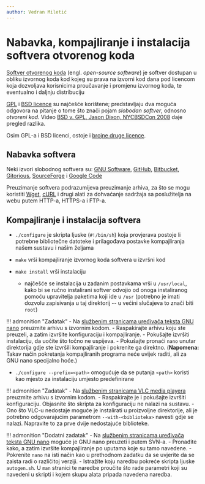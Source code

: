```yaml
---
author: Vedran Miletić
---
```


# Nabavka, kompajliranje i instalacija softvera otvorenog koda

[Softver otvorenog koda](https://en.wikipedia.org/wiki/Open-source_software) (engl. *open-source software*) je softver dostupan u obliku izvornog koda kod kojeg su prava na izvorni kod dana pod licencom koja dozvoljava korisnicima proučavanje i promjenu izvornog koda, te eventualno i daljnju distribuciju

[GPL](https://en.wikipedia.org/wiki/GNU_General_Public_License) i [BSD licence](https://en.wikipedia.org/wiki/BSD_licenses) su najčešće korištene; predstavljaju dva moguća odgovora na pitanje o tome što znači pojam *slobodan softver*, odnosno *otvoreni kod*. Video [BSD v. GPL, Jason Dixon, NYCBSDCon 2008](https://youtu.be/mMmbjJI5su0) daje pregled razlika.

Osim GPL-a i BSD licenci, ostoje i [brojne druge licence](https://en.wikipedia.org/wiki/Comparison_of_free_software_licenses).

## Nabavka softvera

Neki izvori slobodnog softvera su: [GNU Software](https://www.gnu.org/software/), [GitHub](https://github.com/), [Bitbucket](https://bitbucket.org/), [Gitorious](https://en.wikipedia.org/wiki/Gitorious), [SourceForge](https://sourceforge.net/) i [Google Code](https://code.google.com/archive/)

Preuzimanje softvera podrazumijeva preuzimanje arhiva, za što se mogu koristiti [Wget](https://en.wikipedia.org/wiki/Wget), [cURL](https://en.wikipedia.org/wiki/CURL) i drugi alati za dohvaćanje sadržaja sa poslužitelja na webu putem HTTP-a, HTTPS-a i FTP-a.

## Kompajliranje i instalacija softvera

- `./configure` je skripta ljuske (`#!/bin/sh`) koja provjerava postoje li potrebne bibliotečne datoteke i prilagođava postavke kompajliranja našem sustavu i našim željama
- `make` vrši kompajliranje izvornog koda softvera u izvršni kod
- `make install` vrši instalaciju

    - najčešće se instalacija u zadanim postavkama vrši u `/usr/local`, kako bi se ručno instalirani softver odvojio od onoga instaliranog pomoću upravitelja paketima koji ide u `/usr` (potrebno je imati dozvolu zapisivanja u taj direktorij -- u većini slučajeva to znači biti `root`)

!!! admonition "Zadatak"
    - Na [službenim stranicama uređivača teksta GNU nano](https://www.nano-editor.org/) preuzmite arhivu s izvornim kodom.
    - Raspakirajte arhivu koju ste preuzeli, a zatim izvršite konfiguraciju i kompajliranje.
    - Pokušajte izvršiti instalaciju, da uočite što točno ne uspijeva.
    - Pokušajte pronaći `nano` unutar direktorija gdje ste izvršili kompajliranje i pokrenite ga direktno. (**Napomena:** Takav način pokretanja kompajliranih programa neće uvijek raditi, ali za GNU nano specijalno hoće.)

- `./configure --prefix=<path>` omogućuje da se putanja `<path>` koristi kao mjesto za instalaciju umjesto predefinirane

!!! admonition "Zadatak"
    - Na [službenim stranicama VLC media playera](https://www.videolan.org/) preuzmite arhivu s izvornim kodom.
    - Raspakirajte je i pokušajte izvršiti konfiguraciju. Objasnite što skripta za konfiguraciju ne nalazi na sustavu.
    - Ono što VLC-u nedostaje moguće je instalirati u proizvoljne direktorije, ali je potrebno odgovarajućim parametrom `--with-<biblioteka>` navesti gdje se nalazi. Napravite to za prve dvije nedostajuće biblioteke.

!!! admonition "Dodatni zadatak"
    - Na [službenim stranicama uređivača teksta GNU nano](https://www.nano-editor.org/) moguće je GNU nano preuzeti i putem SVN-a.
    - Pronađite kako, a zatim izvršite kompajliranje po uputama koje su tamo navedene.
    - Pokrenite `nano` na isti način kao u prethodnom zadatku da se uvjerite da se zaista radi o različitoj verziji.
    - Istražite koju naredbu pokreće skripta ljuske `autogen.sh`. U `man` stranici te naredbe proučite što rade parametri koji su navedeni u skripti i kojem skupu alata pripada navedena naredba.
